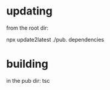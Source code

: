# updating

from the root dir:

npx update2latest ./pub. dependencies


# building

in the pub dir:
tsc
